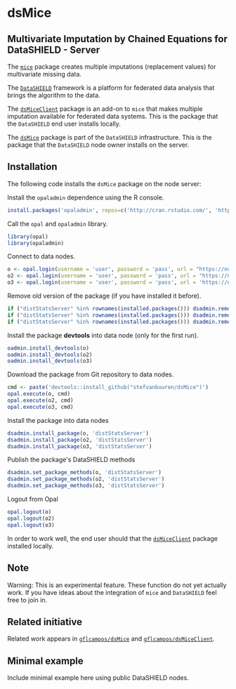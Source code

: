 <!-- README.md is generated from README.Rmd. Please edit that file -->

dsMice
======

Multivariate Imputation by Chained Equations for DataSHIELD - Server
--------------------------------------------------------------------

The [`mice`](https://github.com/stefvanbuuren/mice) package creates multiple imputations (replacement values) for multivariate missing data.

The [`DataSHIELD`](https://github.com/datashield) framework is a platform for federated data analysis that brings the algorithm to the data.

The [`dsMiceClient`](https://github.com/stefvanbuuren/dsMiceClient) package is an add-on to `mice` that makes multiple imputation available for federated data systems. This is the package that the `DataSHIELD` end user installs locally.

The [`dsMice`](https://github.com/stefvanbuuren/dsMice) package is part of the `DataSHIELD` infrastructure. This is the package that the `DataSHIELD` node owner installs on the server.

Installation
------------

The following code installs the `dsMice` package on the node server:

Install the `opaladmin` dependence using the R console.

```R
install.packages('opaladmin', repos=c('http://cran.rstudio.com/', 'http://cran.obiba.org'), dependencies=TRUE)
```
Call the `opal` and `opaladmin` library.
```R
library(opal)
library(opaladmin)
```
Connect to data nodes.
```R
o <- opal.login(username = 'user', password = 'pass', url = "https://node-address-1")
o2 <- opal.login(username = 'user', password = 'pass', url = "https://node-address-2")
o3 <- opal.login(username = 'user', password = 'pass', url = 'https://node-address-3')
```

Remove old version of the package (if you have installed it before).
```R
if ("distStatsServer" %in% rownames(installed.packages())) dsadmin.remove_package(o, 'distStatsServer')
if ("distStatsServer" %in% rownames(installed.packages())) dsadmin.remove_package(o2, 'distStatsServer')
if ("distStatsServer" %in% rownames(installed.packages())) dsadmin.remove_package(o3, 'distStatsServer')
```

Install the package **devtools** into data node (only for the first run).
```R
oadmin.install_devtools(o)
oadmin.install_devtools(o2)
oadmin.install_devtools(o3)
```

Download the package from Git repository to data nodes.
```R
cmd <- paste('devtools::install_github("stefvanbuuren/dsMice")')
opal.execute(o, cmd)
opal.execute(o2, cmd)
opal.execute(o3, cmd)
```

Install the package into data nodes
```R
dsadmin.install_package(o, 'distStatsServer')
dsadmin.install_package(o2, 'distStatsServer')
dsadmin.install_package(o3, 'distStatsServer')
```

Publish the package's DataSHIELD methods
```R
dsadmin.set_package_methods(o, 'distStatsServer')
dsadmin.set_package_methods(o2, 'distStatsServer')
dsadmin.set_package_methods(o3, 'distStatsServer')
```

Logout from Opal
```R
opal.logout(o)
opal.logout(o2)
opal.logout(o3)
```

In order to work well, the end user should that the [`dsMiceClient`](https://github.com/stefvanbuuren/dsMiceClient) package installed locally.

Note
----

Warning: This is an experimental feature. These function do not yet actually work. If you have ideas about the integration of `mice` and `DataSHIELD` feel free to join in.

Related initiative
------------------

Related work appears in [`gflcampos/dsMice`](https://github.com/gflcampos/dsMice) and [`gflcampos/dsMiceClient`](https://github.com/gflcampos/dsMiceClient).

Minimal example
---------------

Include minimal example here using public DataSHIELD nodes.
